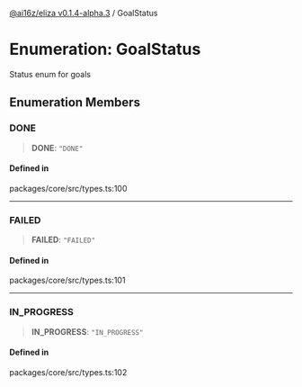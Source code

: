 [@ai16z/eliza v0.1.4-alpha.3](../index.md) / GoalStatus

# Enumeration: GoalStatus

Status enum for goals

## Enumeration Members

### DONE

> **DONE**: `"DONE"`

#### Defined in

packages/core/src/types.ts:100

***

### FAILED

> **FAILED**: `"FAILED"`

#### Defined in

packages/core/src/types.ts:101

***

### IN\_PROGRESS

> **IN\_PROGRESS**: `"IN_PROGRESS"`

#### Defined in

packages/core/src/types.ts:102

